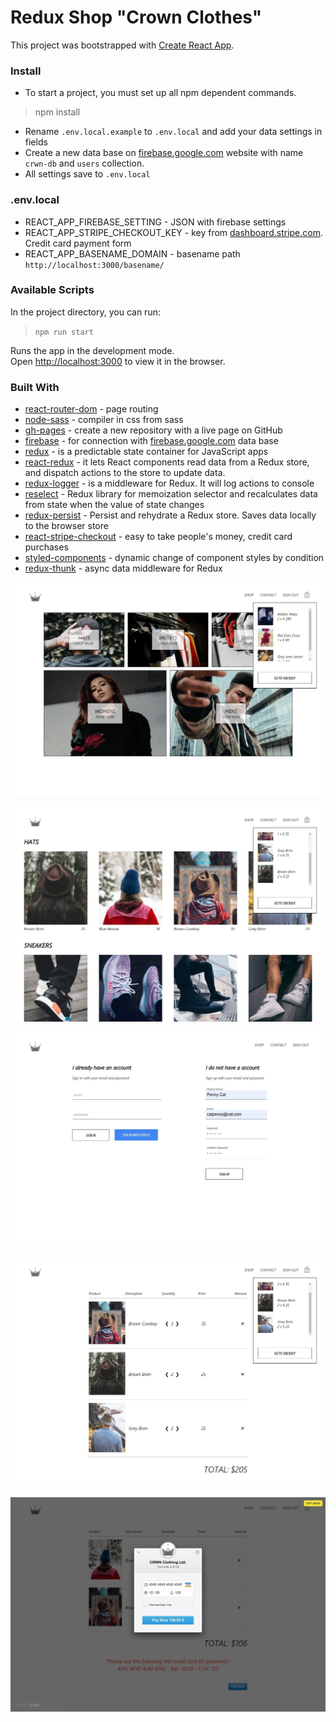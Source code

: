 # Redux Shop "Crown Clothes"

This project was bootstrapped with [Create React App](https://github.com/facebook/create-react-app).


### Install

* To start a project, you must set up all npm dependent commands.
> npm install


* Rename `.env.local.example` to `.env.local` and add your data settings in fields
* Create a new data base on [firebase.google.com](https://firebase.google.com/) website with name `crwn-db` and `users` collection. 
* All settings save to `.env.local`


### .env.local

* REACT_APP_FIREBASE_SETTING - JSON with firebase settings
* REACT_APP_STRIPE_CHECKOUT_KEY - key from [dashboard.stripe.com](https://dashboard.stripe.com/). Credit card payment form
* REACT_APP_BASENAME_DOMAIN - basename path `http://localhost:3000/basename/` 
 

### Available Scripts

In the project directory, you can run:
> `npm run start`

Runs the app in the development mode.<br />
Open [http://localhost:3000](http://localhost:3000) to view it in the browser.


### Built With

* [react-router-dom](https://github.com/ReactTraining/react-router/tree/master/packages/react-router-dom) - page routing
* [node-sass](https://github.com/sass/node-sass) - compiler in css from sass
* [gh-pages](https://pages.github.com/) - create a new repository with a live page on GitHub
* [firebase](https://github.com/firebase/firebase-js-sdk) - for connection with [firebase.google.com](https://firebase.google.com/) data base
* [redux](https://github.com/reduxjs/redux) - is a predictable state container for JavaScript apps
* [react-redux](https://github.com/reduxjs/react-redux) - it lets React components read data from a Redux store, and dispatch actions to the store to update data.
* [redux-logger](https://github.com/LogRocket/redux-logger) - is a middleware for Redux. It will log actions to console
* [reselect](https://github.com/reduxjs/reselect) - Redux library for memoization selector and recalculates data from state when the value of state changes
* [redux-persist](https://github.com/rt2zz/redux-persist) - Persist and rehydrate a Redux store. Saves data locally to the browser store
* [react-stripe-checkout](https://github.com/azmenak/react-stripe-checkout) - easy to take people's money, credit card purchases
* [styled-components](https://styled-components.com/) - dynamic change of component styles by condition
* [redux-thunk](https://github.com/reduxjs/redux-thunk) - async data middleware for Redux


![main-page](./screenshots/main-page.jpg)

![shop-page](./screenshots/shop-page.jpg)

![sign-in-page](./screenshots/sign-in-page.jpg)

![cart-page](./screenshots/cart-page.jpg)

![credit-card-form](./screenshots/credit-card-form.jpg)


